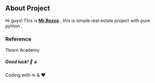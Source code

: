 ## About Project

Hi guys! This is **[Mr.Rezoo](https://rezoo.ir)**  , this is simple real estate project with pure pyhton .

### Reference

7learn Academy

##### Good luck! :gem: :top:

Coding with :coffee: & :heart:

